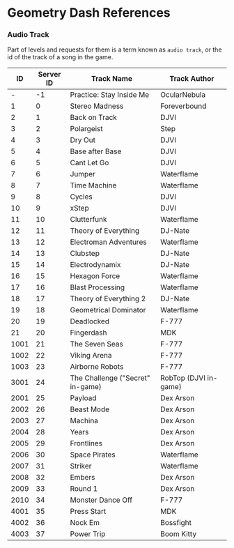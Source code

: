 # Geometry Dash References

### Audio Track

Part of levels and requests for them is a term known as `audio track`, or the id of the track of a song in the game.

|  ID  | Server ID |       Track Name       |     Track Author      |
|------|-----------|------------------------|-----------------------
| -    | -1        | Practice: Stay Inside Me         | OcularNebula
| 1    | 0         | Stereo Madness         | Foreverbound
| 2    | 1         | Back on Track          | DJVI
| 3    | 2         | Polargeist             | Step
| 4    | 3         | Dry Out                | DJVI
| 5    | 4         | Base after Base        | DJVI
| 6    | 5         | Cant Let Go            | DJVI
| 7    | 6         | Jumper                 | Waterflame
| 8    | 7         | Time Machine           | Waterflame
| 9    | 8         | Cycles                 | DJVI
| 10   | 9         | xStep                  | DJVI
| 11   | 10        | Clutterfunk            | Waterflame
| 12   | 11        | Theory of Everything   | DJ-Nate
| 13   | 12        | Electroman Adventures  | Waterflame
| 14   | 13        | Clubstep               | DJ-Nate
| 15   | 14        | Electrodynamix         | DJ-Nate
| 16   | 15        | Hexagon Force          | Waterflame
| 17   | 16        | Blast Processing       | Waterflame
| 18   | 17        | Theory of Everything 2 | DJ-Nate
| 19   | 18        | Geometrical Dominator  | Waterflame
| 20   | 19        | Deadlocked             | F-777
| 21   | 20        | Fingerdash             | MDK
| 1001 | 21        | The Seven Seas         | F-777
| 1002 | 22        | Viking Arena           | F-777
| 1003 | 23        | Airborne Robots        | F-777
| 3001 | 24        | The Challenge ("Secret" in-game) | RobTop (DJVI in-game)
| 2001 | 25        | Payload                | Dex Arson
| 2002 | 26        | Beast Mode             | Dex Arson
| 2003 | 27        | Machina                | Dex Arson
| 2004 | 28        | Years                  | Dex Arson
| 2005 | 29        | Frontlines             | Dex Arson
| 2006 | 30        | Space Pirates          | Waterflame
| 2007 | 31        | Striker                | Waterflame
| 2008 | 32        | Embers                 | Dex Arson
| 2009 | 33        | Round 1                | Dex Arson
| 2010 | 34        | Monster Dance Off      | F-777
| 4001 | 35        | Press Start            | MDK
| 4002 | 36        | Nock Em                | Bossfight
| 4003 | 37        | Power Trip             | Boom Kitty
